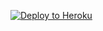 ﻿
<p><a href="https://dashboard.heroku.com/new?template=https://github.com/irahgep/Heroku-xray"> <img src="https://www.herokucdn.com/deploy/button.svg" alt="Deploy to Heroku" /></a></p>
